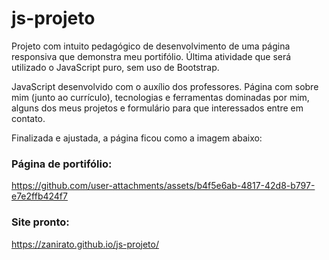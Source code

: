 # js-projeto
 
Projeto com intuito pedagógico de desenvolvimento de uma página responsiva que demonstra meu portifólio. Última atividade que será utilizado o JavaScript puro, sem uso de Bootstrap.

JavaScript desenvolvido com o auxílio dos professores. Página com sobre mim (junto ao currículo), tecnologias e ferramentas dominadas por mim, alguns dos meus projetos e formulário para que interessados entre em contato.


Finalizada e ajustada, a página ficou como a imagem abaixo:


### Página de portifólio:

https://github.com/user-attachments/assets/b4f5e6ab-4817-42d8-b797-e7e2ffb424f7



### Site pronto: 

https://zanirato.github.io/js-projeto/
